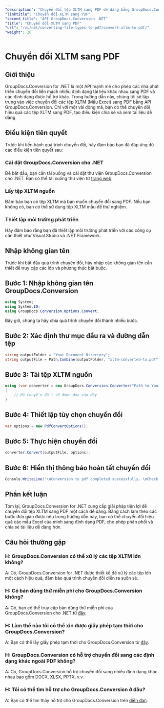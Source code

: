 ```yaml
---
"description": "Chuyển đổi tệp XLTM sang PDF dễ dàng bằng GroupDocs.Conversion cho .NET. Đơn giản hóa quy trình chuyển đổi tài liệu của bạn."
"linktitle": "Chuyển đổi XLTM sang PDF"
"second_title": "API GroupDocs.Conversion .NET"
"title": "Chuyển đổi XLTM sang PDF"
"url": "/vi/net/converting-file-types-to-pdf/convert-xltm-to-pdf/"
"weight": 26
---
```


# Chuyển đổi XLTM sang PDF

## Giới thiệu
GroupDocs.Conversion for .NET là một API mạnh mẽ cho phép các nhà phát triển chuyển đổi liền mạch nhiều định dạng tài liệu khác nhau sang PDF và các định dạng được hỗ trợ khác. Trong hướng dẫn này, chúng tôi sẽ tập trung vào việc chuyển đổi các tệp XLTM (Mẫu Excel) sang PDF bằng API GroupDocs.Conversion. Chỉ với một vài dòng mã, bạn có thể chuyển đổi hiệu quả các tệp XLTM sang PDF, tạo điều kiện chia sẻ và xem tài liệu dễ dàng.
## Điều kiện tiên quyết
Trước khi tiến hành quá trình chuyển đổi, hãy đảm bảo bạn đã đáp ứng đủ các điều kiện tiên quyết sau:
### Cài đặt GroupDocs.Conversion cho .NET
Để bắt đầu, bạn cần tải xuống và cài đặt thư viện GroupDocs.Conversion cho .NET. Bạn có thể tải xuống thư viện từ [trang web](https://releases.groupdocs.com/conversion/net/).
### Lấy tệp XLTM nguồn
Đảm bảo bạn có tệp XLTM mà bạn muốn chuyển đổi sang PDF. Nếu bạn không có, bạn có thể sử dụng tệp XLTM mẫu để thử nghiệm.
### Thiết lập môi trường phát triển
Hãy đảm bảo rằng bạn đã thiết lập môi trường phát triển với các công cụ cần thiết như Visual Studio và .NET Framework.

## Nhập không gian tên
Trước khi bắt đầu quá trình chuyển đổi, hãy nhập các không gian tên cần thiết để truy cập các lớp và phương thức bắt buộc.
## Bước 1: Nhập không gian tên GroupDocs.Conversion
```csharp
using System;
using System.IO;
using GroupDocs.Conversion.Options.Convert;
```

Bây giờ, chúng ta hãy chia quá trình chuyển đổi thành nhiều bước.
## Bước 2: Xác định thư mục đầu ra và đường dẫn tệp
```csharp
string outputFolder = "Your Document Directory";
string outputFile = Path.Combine(outputFolder, "xltm-converted-to.pdf");
```
## Bước 3: Tải tệp XLTM nguồn
```csharp
using (var converter = new GroupDocs.Conversion.Converter("Path to Your XLTM File"))
{
    // Mã chuyển đổi sẽ được đưa vào đây
}
```
## Bước 4: Thiết lập tùy chọn chuyển đổi
```csharp
var options = new PdfConvertOptions();
```
## Bước 5: Thực hiện chuyển đổi
```csharp
converter.Convert(outputFile, options);
```
## Bước 6: Hiển thị thông báo hoàn tất chuyển đổi
```csharp
Console.WriteLine("\nConversion to pdf completed successfully. \nCheck output in {0}", outputFolder);
```

## Phần kết luận
Tóm lại, GroupDocs.Conversion for .NET cung cấp giải pháp tiện lợi để chuyển đổi tệp XLTM sang PDF một cách dễ dàng. Bằng cách làm theo các bước đơn giản được nêu trong hướng dẫn này, bạn có thể chuyển đổi hiệu quả các mẫu Excel của mình sang định dạng PDF, cho phép phân phối và chia sẻ tài liệu dễ dàng hơn.
## Câu hỏi thường gặp
### H: GroupDocs.Conversion có thể xử lý các tệp XLTM lớn không?
A: Có, GroupDocs.Conversion for .NET được thiết kế để xử lý các tệp lớn một cách hiệu quả, đảm bảo quá trình chuyển đổi diễn ra suôn sẻ.
### H: Có bản dùng thử miễn phí cho GroupDocs.Conversion không?
A: Có, bạn có thể truy cập bản dùng thử miễn phí của GroupDocs.Conversion cho .NET từ [đây](https://releases.groupdocs.com/).
### H: Làm thế nào tôi có thể xin được giấy phép tạm thời cho GroupDocs.Conversion?
A: Bạn có thể lấy giấy phép tạm thời cho GroupDocs.Conversion từ [đây](https://purchase.groupdocs.com/temporary-license/).
### H: GroupDocs.Conversion có hỗ trợ chuyển đổi sang các định dạng khác ngoài PDF không?
A: Có, GroupDocs.Conversion hỗ trợ chuyển đổi sang nhiều định dạng khác nhau bao gồm DOCX, XLSX, PPTX, v.v.
### H: Tôi có thể tìm hỗ trợ cho GroupDocs.Conversion ở đâu?
A: Bạn có thể tìm thấy hỗ trợ cho GroupDocs.Conversion trên [diễn đàn](https://forum.groupdocs.com/c/conversion/11).